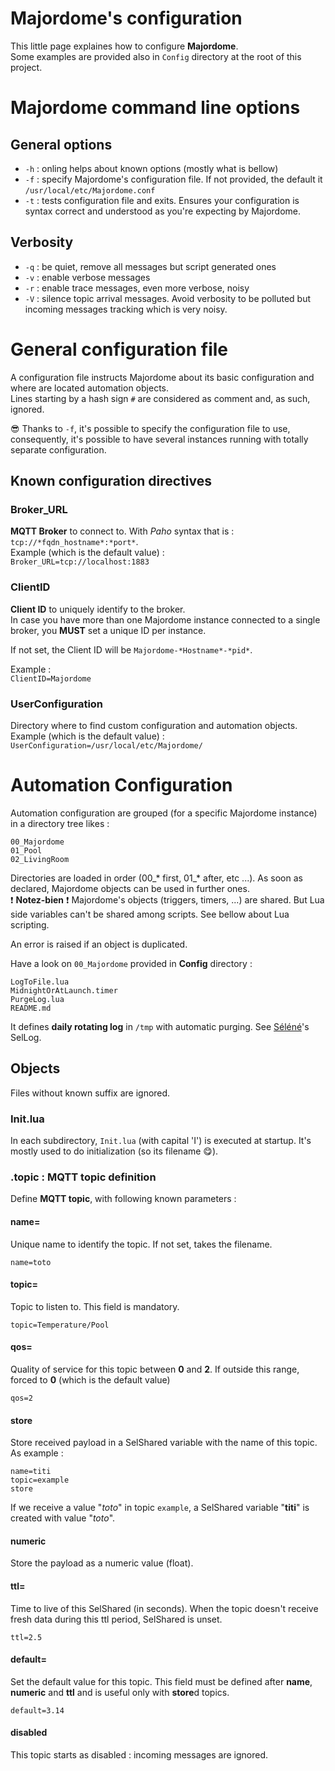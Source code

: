 Majordome's configuration
=========================

This little page explaines how to configure **Majordome**.<br>
Some examples are provided also in `Config` directory at the root of this project.

# Majordome command line options

## General options
- `-h` : onling helps about known options (mostly what is bellow)
- `-f` : specify Majordome's configuration file. If not provided, the default it `/usr/local/etc/Majordome.conf`
- `-t` : tests configuration file and exits. Ensures your configuration is syntax correct and understood as you're expecting by Majordome.

## Verbosity
- `-q` : be quiet, remove all messages but script generated ones
- `-v` : enable verbose messages
- `-r` : enable trace messages, even more verbose, noisy
- `-V` : silence topic arrival messages. Avoid verbosity to be polluted but incoming messages tracking which is very noisy.

# General configuration file

A configuration file instructs Majordome about its basic configuration and where are located automation objects.<br>
Lines starting by a hash sign `#` are considered as comment and, as such, ignored.

:sunglasses: Thanks to `-f`, it's possible to specify the configuration file to use, consequently, it's possible to have several instances running with totally separate configuration.

## Known configuration directives
### Broker_URL
**MQTT Broker** to connect to. With *Paho* syntax that is : `tcp://*fqdn_hostname*:*port*`.<br>
Example (which is the default value) :<br>
`Broker_URL=tcp://localhost:1883`

### ClientID
**Client ID** to uniquely identify to the broker.<br> In case you have more than one Majordome instance connected to a single broker, you **MUST** set a unique ID per instance.

If not set, the Client ID will be `Majordome-*Hostname*-*pid*`.

Example :<br>
`ClientID=Majordome`

### UserConfiguration
Directory where to find custom configuration and automation objects.<br>
Example (which is the default value) :<br>
``UserConfiguration=/usr/local/etc/Majordome/``

# Automation Configuration

Automation configuration are grouped (for a specific Majordome instance) in a directory tree likes :
```
00_Majordome
01_Pool
02_LivingRoom
```

Directories are loaded in order (00_* first, 01_* after, etc ...). As soon as declared, Majordome objects can be used in further ones.<br>
:exclamation: **Notez-bien** :exclamation: Majordome's objects (triggers, timers, ...) are shared. But Lua side variables can't be shared among scripts. See bellow about Lua scripting.

An error is raised if an object is duplicated.

Have a look on `00_Majordome` provided in **Config** directory : 
```
LogToFile.lua
MidnightOrAtLaunch.timer
PurgeLog.lua
README.md
```
It defines **daily rotating log** in `/tmp` with automatic purging. See [Séléné](https://github.com/destroyedlolo/Selene)'s SelLog.

## Objects
Files without known suffix are ignored.
### Init.lua
In each subdirectory, `Init.lua` (with capital 'I') is executed at startup. It's mostly used to do initialization (so its filename :yum:).
### .topic : MQTT topic definition
Define **MQTT topic**, with following known parameters :
#### name=
Unique name to identify the topic. If not set, takes the filename.
```
name=toto
```
#### topic=
Topic to listen to. This field is mandatory.
```
topic=Temperature/Pool
```

#### qos=
Quality of service for this topic between **0** and **2**. If outside this range, forced to **0** (which is the default value)
```
qos=2
```
#### store
Store received payload in a SelShared variable with the name of this topic. As example :
```
name=titi
topic=example
store
```
If we receive a value "*toto*" in topic `example`, a SelShared variable "**titi**" is created with value "*toto*".
#### numeric
Store the payload as a numeric value (float).
#### ttl=
Time to live of this SelShared (in seconds). When the topic doesn't receive fresh data during this ttl period, SelShared is unset.
```
ttl=2.5
```
#### default=
Set the default value for this topic. This field must be defined after **name**, **numeric** and **ttl** and is useful only with **store**d topics.
```
default=3.14
```
#### disabled
This topic starts as disabled : incoming messages are ignored.
